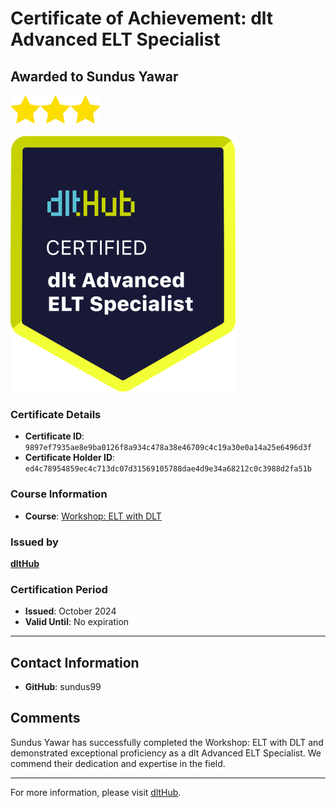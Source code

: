 
# Certificate of Achievement: dlt Advanced ELT Specialist

## Awarded to **Sundus Yawar**

<img src="../badges/star.png" width="48"><img src="../badges/star.png" width="48"><img src="../badges/star.png" width="48">

![Course Image](../badges/advanced_etl_specialist.png)

### Certificate Details
- **Certificate ID**: `9897ef7935ae8e9ba0126f8a934c478a38e46709c4c19a30e0a14a25e6496d3f`
- **Certificate Holder ID**: `ed4c78954859ec4c713dc07d31569105788dae4d9e34a68212c0c3988d2fa51b`

### Course Information
- **Course**: [Workshop: ELT with DLT](https://github.com/dlt-hub/dlthub-education/tree/main/workshops/workshop_september_2024)

### Issued by
[**dltHub**](https://dlthub.com/) 

### Certification Period
- **Issued**: October 2024
- **Valid Until**: No expiration

---

## Contact Information
- **GitHub**: sundus99
  
## Comments
Sundus Yawar has successfully completed the Workshop: ELT with DLT and demonstrated exceptional proficiency as a dlt Advanced ELT Specialist. We commend their dedication and expertise in the field.

---

For more information, please visit [dltHub](https://dlthub.com/).
    
